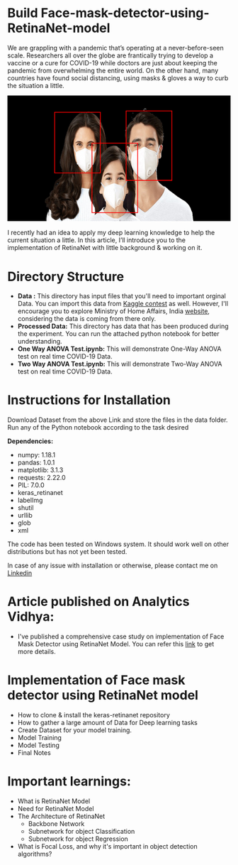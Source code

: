 # Build Face-mask-detector-using-RetinaNet-model

We are grappling with a pandemic that’s operating at a never-before-seen scale. Researchers all over the globe are frantically trying to develop a vaccine or a cure for COVID-19 while doctors are just about keeping the pandemic from overwhelming the entire world. On the other hand, many countries have found social distancing, using masks & gloves a way to curb the situation a little.

![Face Mask Detector ](https://github.com/Praveen76/Face-mask-detector-using-RetinaNet-model/blob/master/FaceMaskDetector.png)

I recently had an idea to apply my deep learning knowledge to help the current situation a little. In this article, I’ll introduce you to the implementation of RetinaNet with little background & working on it.

# Directory Structure
* **Data :** This directory has input files that you'll need to important orginal Data. You can import this data from [Kaggle contest](https://www.kaggle.com/datasets/sudalairajkumar/covid19-in-india?select=StatewiseTestingDetails.csv) as well. However, I'll encourage you to explore Ministry of Home Affairs, India [website](https://www.mohfw.gov.in/), considering the data is coming from there only.
* **Processed Data:** This directory has data that has been produced during the experiment. You can run the attached python notebook for better understanding.
* **One Way ANOVA Test.ipynb:** This will demonstrate One-Way ANOVA test on real time COVID-19 Data.
* **Two Way ANOVA Test.ipynb:**  This will demonstrate Two-Way ANOVA test on real time COVID-19 Data.

# Instructions for Installation
Download Dataset from the above Link and store the files in the data folder. Run any of the Python notebook according to the task desired

**Dependencies:**
* numpy: 1.18.1
* pandas: 1.0.1
* matplotlib: 3.1.3
* requests: 2.22.0
* PIL: 7.0.0
* keras_retinanet
* labelImg
* shutil
* urllib
* glob
* xml

The code has been tested on Windows system. It should work well on other distributions but has not yet been tested.

In case of any issue with installation or otherwise, please contact me on [Linkedin](https://www.linkedin.com/in/praveen-kumar-anwla-49169266/)

# **Article published on Analytics Vidhya:** 
* I've published a comprehensive case study on implementation of Face Mask Detector using RetinaNet Model. You can refer this [link](https://www.analyticsvidhya.com/blog/2020/08/how-to-build-a-face-mask-detector-using-retinanet-model/) to get more details.

# **Implementation of Face mask detector using RetinaNet model**
* How to clone & install the keras-retinanet repository
* How to gather a large amount of Data for Deep learning tasks
* Create Dataset for your model training.
* Model Training
* Model Testing
* Final Notes
  
# **Important learnings:**
* What is RetinaNet Model
* Need for RetinaNet Model
* The Architecture of RetinaNet
   * Backbone Network
   * Subnetwork for object Classification
   * Subnetwork for object Regression
* What is Focal Loss, and why it's important in object detection algorithms?




